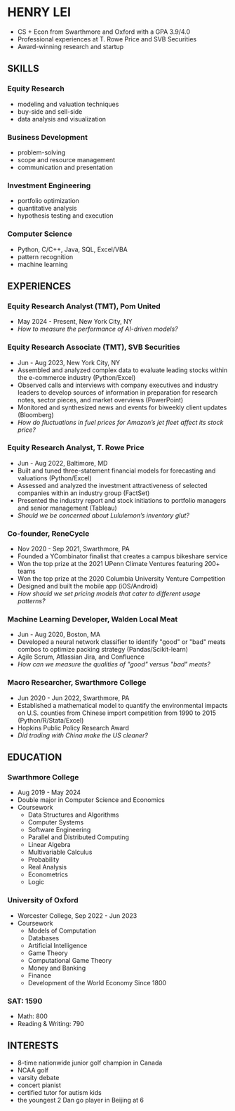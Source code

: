 # HENRY LEI
- CS + Econ from Swarthmore and Oxford with a GPA 3.9/4.0
- Professional experiences at T. Rowe Price and SVB Securities
- Award-winning research and startup

## SKILLS
### Equity Research
  - modeling and valuation techniques
  - buy-side and sell-side
  - data analysis and visualization

### Business Development
  - problem-solving
  - scope and resource management
  - communication and presentation

### Investment Engineering
  - portfolio optimization
  - quantitative analysis
  - hypothesis testing and execution

### Computer Science
  - Python, C/C++, Java, SQL, Excel/VBA
  - pattern recognition
  - machine learning

## EXPERIENCES
### Equity Research Analyst (TMT), Pom United
- May 2024 - Present, New York City, NY
- _How to measure the performance of AI-driven models?_

### Equity Research Associate (TMT), SVB Securities
- Jun - Aug 2023, New York City, NY
- Assembled and analyzed complex data to evaluate leading stocks within the e-commerce industry (Python/Excel)
- Observed calls and interviews with company executives and industry leaders to develop sources of information in preparation for research notes, sector pieces, and market overviews (PowerPoint)
- Monitored and synthesized news and events for biweekly client updates (Bloomberg)
- _How do fluctuations in fuel prices for Amazon’s jet fleet affect its stock price?_

### Equity Research Analyst, T. Rowe Price
- Jun - Aug 2022, Baltimore, MD
- Built and tuned three-statement financial models for forecasting and valuations (Python/Excel)
- Assessed and analyzed the investment attractiveness of selected companies within an industry group (FactSet)
- Presented the industry report and stock initiations to portfolio managers and senior management (Tableau)
- _Should we be concerned about Lululemon’s inventory glut?_

### Co-founder, ReneCycle
- Nov 2020 - Sep 2021, Swarthmore, PA
- Founded a YCombinator finalist that creates a campus bikeshare service
- Won the top prize at the 2021 UPenn Climate Ventures featuring 200+ teams
- Won the top prize at the 2020 Columbia University Venture Competition
- Designed and built the mobile app (iOS/Android)
- _How should we set pricing models that cater to different usage patterns?_

### Machine Learning Developer, Walden Local Meat
- Jun - Aug 2020, Boston, MA
- Developed a neural network classifier to identify "good" or "bad" meats combos to optimize packing strategy (Pandas/Scikit-learn)
- Agile Scrum, Atlassian Jira, and Confluence
- _How can we measure the qualities of "good" versus "bad" meats?_

### Macro Researcher, Swarthmore College
- Jun 2020 - Jun 2022, Swarthmore, PA
- Established a mathematical model to quantify the environmental impacts on U.S. counties from Chinese import competition from 1990 to 2015 (Python/R/Stata/Excel)
- Hopkins Public Policy Research Award
- _Did trading with China make the US cleaner?_

## EDUCATION
### Swarthmore College
- Aug 2019 - May 2024
- Double major in Computer Science and Economics
- Coursework
  - Data Structures and Algorithms
  - Computer Systems
  - Software Engineering
  - Parallel and Distributed Computing
  - Linear Algebra
  - Multivariable Calculus
  - Probability
  - Real Analysis
  - Econometrics
  - Logic

### University of Oxford
- Worcester College, Sep 2022 - Jun 2023
- Coursework
  - Models of Computation
  - Databases
  - Artificial Intelligence
  - Game Theory
  - Computational Game Theory
  - Money and Banking
  - Finance
  - Development of the World Economy Since 1800

### SAT: 1590
- Math: 800
- Reading & Writing: 790

## INTERESTS
- 8-time nationwide junior golf champion in Canada
- NCAA golf
- varsity debate
- concert pianist
- certified tutor for autism kids
- the youngest 2 Dan go player in Beijing at 6
